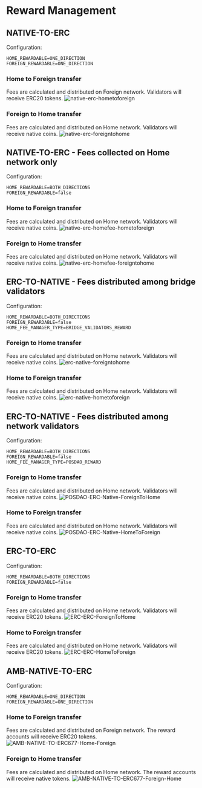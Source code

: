 # Reward Management

## NATIVE-TO-ERC
Configuration:
```
HOME_REWARDABLE=ONE_DIRECTION
FOREIGN_REWARDABLE=ONE_DIRECTION
```
### Home to Foreign transfer
Fees are calculated and distributed on Foreign network. Validators will receive ERC20 tokens.
![native-erc-hometoforeign](https://user-images.githubusercontent.com/4614574/51607402-4bda6180-1ef3-11e9-91e3-50fe5d35d296.png)

### Foreign to Home transfer
Fees are calculated and distributed on Home network. Validators will receive native coins.
![native-erc-foreigntohome](https://user-images.githubusercontent.com/4614574/51607428-5d236e00-1ef3-11e9-8083-3669899c7252.png)

## NATIVE-TO-ERC - Fees collected on Home network only
Configuration:
```
HOME_REWARDABLE=BOTH_DIRECTIONS
FOREIGN_REWARDABLE=false
```
### Home to Foreign transfer
Fees are calculated and distributed on Home network. Validators will receive native coins.
![native-erc-homefee-hometoforeign](https://user-images.githubusercontent.com/4614574/53118155-43456d00-352b-11e9-80db-53e31494e09b.png)

### Foreign to Home transfer
Fees are calculated and distributed on Home network. Validators will receive native coins.
![native-erc-homefee-foreigntohome](https://user-images.githubusercontent.com/4614574/53118176-4b9da800-352b-11e9-8118-123f30e37d61.png)

## ERC-TO-NATIVE - Fees distributed among bridge validators
Configuration:
```
HOME_REWARDABLE=BOTH_DIRECTIONS
FOREIGN_REWARDABLE=false
HOME_FEE_MANAGER_TYPE=BRIDGE_VALIDATORS_REWARD
```
### Foreign to Home transfer
Fees are calculated and distributed on Home network. Validators will receive native coins.
![erc-native-foreigntohome](https://user-images.githubusercontent.com/4614574/51607498-9065fd00-1ef3-11e9-8212-fc1ba16ae91a.png)

### Home to Foreign transfer
Fees are calculated and distributed on Home network. Validators will receive native coins.
![erc-native-hometoforeign](https://user-images.githubusercontent.com/4614574/51607508-96f47480-1ef3-11e9-93a1-0f1111793f2a.png)

## ERC-TO-NATIVE - Fees distributed among network validators
Configuration:
```
HOME_REWARDABLE=BOTH_DIRECTIONS
FOREIGN_REWARDABLE=false
HOME_FEE_MANAGER_TYPE=POSDAO_REWARD
```
### Foreign to Home transfer
Fees are calculated and distributed on Home network. Validators will receive native coins.
![POSDAO-ERC-Native-ForeignToHome](https://user-images.githubusercontent.com/4614574/59941961-ebfdcd80-9434-11e9-8c9a-433f75bd2c09.png)

### Home to Foreign transfer
Fees are calculated and distributed on Home network. Validators will receive native coins.
![POSDAO-ERC-Native-HomeToForeign](https://user-images.githubusercontent.com/4614574/59941982-f750f900-9434-11e9-8557-a90d9dfa6799.png)

## ERC-TO-ERC
Configuration:
```
HOME_REWARDABLE=BOTH_DIRECTIONS
FOREIGN_REWARDABLE=false
```
### Foreign to Home transfer
Fees are calculated and distributed on Home network. Validators will receive ERC20 tokens.
![ERC-ERC-ForeignToHome](https://user-images.githubusercontent.com/4614574/59939650-016ff900-942f-11e9-9593-9861455c7b62.png)

### Home to Foreign transfer
Fees are calculated and distributed on Home network. Validators will receive ERC20 tokens.
![ERC-ERC-HomeToForeign](https://user-images.githubusercontent.com/4614574/59939670-0cc32480-942f-11e9-9693-727125555c97.png)

## AMB-NATIVE-TO-ERC
Configuration:
```
HOME_REWARDABLE=ONE_DIRECTION
FOREIGN_REWARDABLE=ONE_DIRECTION
```
### Home to Foreign transfer
Fees are calculated and distributed on Foreign network. The reward accounts will receive ERC20 tokens.
![AMB-NATIVE-TO-ERC677-Home-Foreign](https://user-images.githubusercontent.com/4614574/74660965-dd0f1c80-5175-11ea-8d6c-51b8bd85f844.png)

### Foreign to Home transfer
Fees are calculated and distributed on Home network. The reward accounts will receive native tokens.
![AMB-NATIVE-TO-ERC677-Foreign-Home](https://user-images.githubusercontent.com/4614574/74660986-e6988480-5175-11ea-9216-7f008a6fdaf0.png)


